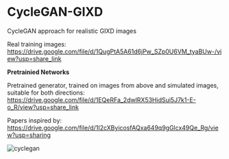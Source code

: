 # CycleGAN-GIXD
CycleGAN approach for realistic GIXD images

Real training images: https://drive.google.com/file/d/1QugPtA5A61d6jPw_SZp0U6VM_tyaBUw-/view?usp=share_link

**Pretrainied Networks**

Pretrained generator, trained on images from above and simulated images, suitable for both directions: https://drive.google.com/file/d/1EQeRFa_2dwlRX53HidSui5J7k1-E-o_R/view?usp=share_link

Papers inspired by: https://drive.google.com/file/d/1I2cXByicosfAQxa649q9gGlcx49Qe_Rg/view?usp=sharing


![cyclegan](https://github.com/skoolrules/CycleGAN-GIXD/assets/97300537/7ea5973c-3fbd-48d6-99d0-073df5a41892)

